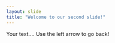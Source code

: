 ```yaml
---
layout: slide
title: "Welcome to our second slide!"
---
```

Your text....
Use the left arrow to go back!

